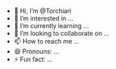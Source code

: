 - 👋 Hi, I’m @Torchiari
- 👀 I’m interested in ...
- 🌱 I’m currently learning ...
- 💞️ I’m looking to collaborate on ...
- 📫 How to reach me ...
- 😄 Pronouns: ...
- ⚡ Fun fact: ...

<!---
Torchiari/Torchiari is a ✨ special ✨ repository because its `README.md` (this file) appears on your GitHub profile.
You can click the Preview link to take a look at your changes.
--->
